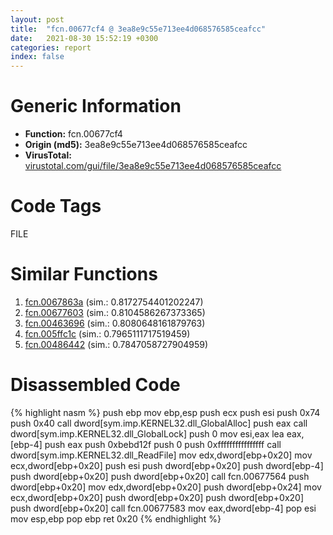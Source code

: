 ```yaml
---
layout: post
title:  "fcn.00677cf4 @ 3ea8e9c55e713ee4d068576585ceafcc"
date:   2021-08-30 15:52:19 +0300
categories: report
index: false
---
```


# Generic Information
- **Function:** fcn.00677cf4
- **Origin (md5):** 3ea8e9c55e713ee4d068576585ceafcc
- **VirusTotal:** [virustotal.com/gui/file/3ea8e9c55e713ee4d068576585ceafcc][virustotal_ref]

# Code Tags
<span class="tag" id="FILE">FILE</span>


# Similar Functions

1. [fcn.0067863a][similar_1_ref] (sim.: 0.8172754401202247)
2. [fcn.00677603][similar_2_ref] (sim.: 0.8104586267373365)
3. [fcn.00463696][similar_3_ref] (sim.: 0.8080648161879763)
4. [fcn.005ffc1c][similar_4_ref] (sim.: 0.7965111717519459)
5. [fcn.00486442][similar_5_ref] (sim.: 0.7847058727904959)


# Disassembled Code

{% highlight nasm %}
push ebp
mov ebp,esp
push ecx
push esi
push 0x74
push 0x40
call dword[sym.imp.KERNEL32.dll_GlobalAlloc]
push eax
call dword[sym.imp.KERNEL32.dll_GlobalLock]
push 0
mov esi,eax
lea eax,[ebp-4]
push eax
push 0xbebd12f
push 0
push 0xffffffffffffffff
call dword[sym.imp.KERNEL32.dll_ReadFile]
mov edx,dword[ebp+0x20]
mov ecx,dword[ebp+0x20]
push esi
push dword[ebp+0x20]
push dword[ebp-4]
push dword[ebp+0x20]
push dword[ebp+0x20]
call fcn.00677564
push dword[ebp+0x20]
mov edx,dword[ebp+0x20]
push dword[ebp+0x24]
mov ecx,dword[ebp+0x20]
push dword[ebp+0x20]
push dword[ebp+0x20]
push dword[ebp+0x20]
call fcn.00677583
mov eax,dword[ebp-4]
pop esi
mov esp,ebp
pop ebp
ret 0x20
{% endhighlight %}


[similar_1_ref]: /report/fcn.0067863a@3ea8e9c55e713ee4d068576585ceafcc
[similar_2_ref]: /report/fcn.00677603@3ea8e9c55e713ee4d068576585ceafcc
[similar_3_ref]: /report/fcn.00463696@d96761eb00d2d97e2b6f5ffffed0b46a
[similar_4_ref]: /report/fcn.005ffc1c@52d540e8e13e0f0bbb8946b2363a382d
[similar_5_ref]: /report/fcn.00486442@d96761eb00d2d97e2b6f5ffffed0b46a
[virustotal_ref]: https://www.virustotal.com/gui/file/3ea8e9c55e713ee4d068576585ceafcc